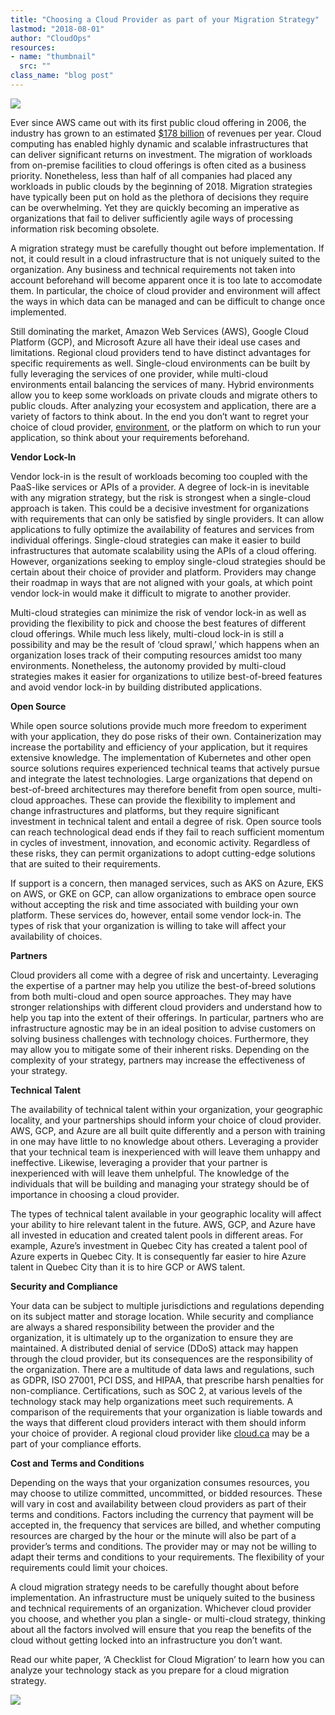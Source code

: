 ```yaml
---
title: "Choosing a Cloud Provider as part of your Migration Strategy"
lastmod: "2018-08-01"
author: "CloudOps"
resources:
- name: "thumbnail"
  src: ""
class_name: "blog post"
---
```


<img src="/images/blog/post/cloudprovider.png" class="main-blog-image">

<p><span style="font-weight: 400;">Ever since AWS came out with its first public cloud offering in 2006, the industry has grown to an estimated </span><a href="https://www.forrester.com/report/Predictions+2018+Cloud+Computing+Accelerates+Enterprise+Transformation+Everywhere/-/E-RES139611"><span style="font-weight: 400;">$178 billion</span></a><span style="font-weight: 400;"> of revenues per year. Cloud computing has enabled highly dynamic and scalable infrastructures that can deliver significant returns on investment. The migration of workloads from on-premise facilities to cloud offerings is often cited as a business priority. Nonetheless, less than half of all companies had placed any workloads in public clouds by the beginning of 2018. Migration strategies have typically been put on hold as the plethora of decisions they require can be overwhelming. Yet they are quickly becoming an imperative as organizations that fail to deliver sufficiently agile ways of processing information risk becoming obsolete. </span></p>

<p><span style="font-weight: 400;">A migration strategy must be carefully thought out before implementation. If not, it could result in a cloud infrastructure that is not uniquely suited to the organization. Any business and technical requirements not taken into account beforehand will become apparent once it is too late to accomodate them. In particular, the choice of cloud provider and environment will affect the ways in which data can be managed and can be difficult to change once implemented.</span></p>

<p><span style="font-weight: 400;">Still dominating the market, Amazon Web Services (AWS), Google Cloud Platform (GCP), and Microsoft Azure all have their ideal use cases and limitations. Regional cloud providers tend to have distinct advantages for specific requirements as well. Single-cloud environments can be built by fully leveraging the services of one provider, while multi-cloud environments entail balancing the services of many. Hybrid environments allow you to keep some workloads on private clouds and migrate others to public clouds. After analyzing your ecosystem and application, there are a variety of factors to think about. In the end you don’t want to regret your choice of cloud provider, </span><a href="https://www.stratoscale.com/blog/it-leadership/cloud-clouds-choose-single-multi-cloud-approach/"><span style="font-weight: 400;">environment</span></a><span style="font-weight: 400;">, or the platform on which to run your application, so think about your requirements beforehand.</span></p>

<p><b>Vendor Lock-In</b></p>

<p><span style="font-weight: 400;">Vendor lock-in is the result of workloads becoming too coupled with the PaaS-like services or APIs of a provider. A degree of lock-in is inevitable with any migration strategy, but the risk is strongest when a single-cloud approach is taken. This could be a decisive investment for organizations with requirements that can only be satisfied by single providers. It can allow applications to fully optimize the availability of features and services from individual offerings. Single-cloud strategies can make it easier to build infrastructures that automate scalability using the APIs of a cloud offering. However, organizations seeking to employ single-cloud strategies should be certain about their choice of provider and platform. Providers may change their roadmap in ways that are not aligned with your goals, at which point vendor lock-in would make it difficult to migrate to another provider. </span></p>

<p><span style="font-weight: 400;">Multi-cloud strategies can minimize the risk of vendor lock-in as well as providing the flexibility to pick and choose the best features of different cloud offerings. While much less likely, multi-cloud lock-in is still a possibility and may be the result of ‘cloud sprawl,’ which happens when an organization loses track of their computing resources amidst too many environments. Nonetheless, the autonomy provided by multi-cloud strategies makes it easier for organizations to utilize best-of-breed features and avoid vendor lock-in by building distributed applications.</span></p>

<p><b>Open Source</b></p>

<p><span style="font-weight: 400;">While open source solutions provide much more freedom to experiment with your application, they do pose risks of their own. Containerization may increase the portability and efficiency of your application, but it requires extensive knowledge. The implementation of Kubernetes and other open source solutions requires experienced technical teams that actively pursue and integrate the latest technologies. Large organizations that depend on best-of-breed architectures may therefore benefit from open source, multi-cloud approaches. These can provide the flexibility to implement and change infrastructures and platforms, but they require significant investment in technical talent and entail a degree of risk. Open source tools can reach technological dead ends if they fail to reach sufficient momentum in cycles of investment, innovation, and economic activity. Regardless of these risks, they can permit organizations to adopt cutting-edge solutions that are suited to their requirements. </span></p>

<p><span style="font-weight: 400;">If support is a concern, then managed services, such as AKS on Azure, EKS on AWS, or GKE on GCP, can allow organizations to embrace open source without accepting the risk and time associated with building your own platform. These services do, however, entail some vendor lock-in. The types of risk that your organization is willing to take will affect your availability of choices.</span></p>

<p><b>Partners</b></p>

<p><span style="font-weight: 400;">Cloud providers all come with a degree of risk and uncertainty. Leveraging the expertise of a partner may help you utilize the best-of-breed solutions from both multi-cloud and open source approaches. They may have stronger relationships with different cloud providers and understand how to help you tap into the extent of their offerings. In particular, partners who are infrastructure agnostic may be in an ideal position to advise customers on solving business challenges with technology choices. Furthermore, they may allow you to mitigate some of their inherent risks. Depending on the complexity of your strategy, partners may increase the effectiveness of your strategy.</span></p>

<p><b>Technical Talent</b></p>

<p><span style="font-weight: 400;">The availability of technical talent within your organization, your geographic locality, and your partnerships should inform your choice of cloud provider. AWS, GCP, and Azure are all built quite differently and a person with training in one may have little to no knowledge about others. Leveraging a provider that your technical team is inexperienced with will leave them unhappy and ineffective. Likewise, leveraging a provider that your partner is inexperienced with will leave them unhelpful. The knowledge of the individuals that will be building and managing your strategy should be of importance in choosing a cloud provider. </span></p>

<p><span style="font-weight: 400;">The types of technical talent available in your geographic locality will affect your ability to hire relevant talent in the future. AWS, GCP, and Azure have all invested in education and created talent pools in different areas. For example, Azure’s investment in Quebec City has created a talent pool of Azure experts in Quebec City. It is consequently far easier to hire Azure talent in Quebec City than it is to hire GCP or AWS talent. </span></p>

<p><b>Security and Compliance</b></p>

<p><span style="font-weight: 400;">Your data can be subject to multiple jurisdictions and regulations depending on its subject matter and storage location. While security and compliance are always a shared responsibility between the provider and the organization, it is ultimately up to the organization to ensure they are maintained. A distributed denial of service (DDoS) attack may happen through the cloud provider, but its consequences are the responsibility of the organization. There are a multitude of data laws and regulations, such as GDPR, ISO 27001, PCI DSS, and HIPAA, that prescribe harsh penalties for non-compliance. Certifications, such as SOC 2, at various levels of the technology stack may help organizations meet such requirements. A comparison of the requirements that your organization is liable towards and the ways that different cloud providers interact with them should inform your choice of provider. A regional cloud provider like <a href="https://cloud.ca/">cloud.ca</a> may be a part of your compliance efforts.</span></p>

<p><b>Cost and Terms and Conditions</b></p>

<p><span style="font-weight: 400;">Depending on the ways that your organization consumes resources, you may choose to utilize committed, uncommitted, or bidded resources. These will vary in cost and availability between cloud providers as part of their terms and conditions. Factors including the currency that payment will be accepted in, the frequency that services are billed, and whether computing resources are charged by the hour or the minute will also be part of a provider’s terms and conditions. The provider may or may not be willing to adapt their terms and conditions to your requirements. The flexibility of your requirements could limit your choices.</span></p>

<p><span style="font-weight: 400;">A cloud migration strategy needs to be carefully thought about before implementation. An infrastructure must be uniquely suited to the business and technical requirements of an organization. Whichever cloud provider you choose, and whether you plan a single- or multi-cloud strategy, thinking about all the factors involved will ensure that you reap the benefits of the cloud without getting locked into an infrastructure you don’t want. </span></p>

<p>Read our white paper, ‘A Checklist for Cloud Migration’ to learn how you can analyze your technology stack as you prepare for a cloud migration strategy.</p>

<div class="row">
    <div class="col-xl-8 offset-xl-2 col-lg-10 offset-lg-1 col-md-10 offset-md-1 col-sm-12 col-xs-12 cta-image">
      <img src="/images/blog/cta/light-white-paper.jpeg">
    </div>
</div>